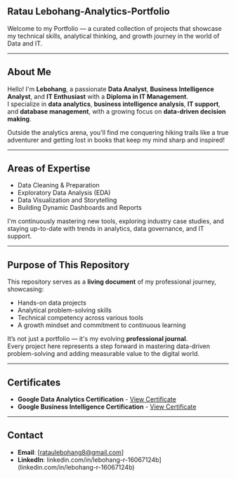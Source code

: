 ## Ratau Lebohang-Analytics-Portfolio


Welcome to my Portfolio — a curated collection of projects that showcase my technical skills, analytical thinking, and growth journey in the world of Data and IT.

---

## About Me

Hello! I'm **Lebohang**, a passionate **Data Analyst**, **Business Intelligence Analyst**, and **IT Enthusiast** with a **Diploma in IT Management**.  
I specialize in **data analytics**, **business intelligence analysis**, **IT support**, and **database management**, with a growing focus on **data-driven decision making**.

Outside the analytics arena, you'll find me conquering hiking trails like a true adventurer and getting lost in books that keep my mind sharp and inspired!

---

## Areas of Expertise

- Data Cleaning & Preparation
- Exploratory Data Analysis (EDA)
- Data Visualization and Storytelling
- Building Dynamic Dashboards and Reports

I'm continuously mastering new tools, exploring industry case studies, and staying up-to-date with trends in analytics, data governance, and IT support.

---

## Purpose of This Repository

This repository serves as a **living document** of my professional journey, showcasing:

- Hands-on data projects
- Analytical problem-solving skills
- Technical competency across various tools
- A growth mindset and commitment to continuous learning

It’s not just a portfolio — it's my evolving **professional journal**.  
Every project here represents a step forward in mastering data-driven problem-solving and adding measurable value to the digital world.

---

## Certificates

- **Google Data Analytics Certification** - [View Certificate](https://coursera.org/share/823b1543a47d3be09a2fe1f8f83628fb)
- **Google Business Intelligence Certification** - [View Certificate](https://coursera.org/share/494a873ec8eb08aecc428b94edbdac66)

---

## Contact

- **Email**: [rataulebohang8@gmail.com]
- **LinkedIn**: linkedin.com/in/lebohang-r-16067124b](linkedin.com/in/lebohang-r-16067124b) 

